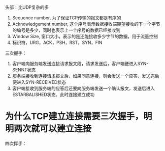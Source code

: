 头部：比UDP复杂的多
  1. Sequence number, 为了保证TCP传输的报文都是有序的
  2. Acknowledgement number, 这个序号表示数据接收端期望接收的下一个字节的编号是多少，同时也表示上一个序号的数据已经接收到
  3. Window Size, 窗口大小，表示的是还能接收多少字节的数据，用于流量控制
  4. 标识符，URG，ACK，PSH，RST，SYN，FIN

三次握手：
  1. 客户端向服务端发送连接请求报文段，请求发送后，客户端便进入SYN-SENNT状态
  2. 服务端接收到连接请求报文后，如果同意连接，则会发送一个应答，发送完后便进入SYN-RECEIVED状态
  3. 客户端接收到服务端的应答后还要向服务端发送一个确认报文，发送后进入ESTARBALISHED状态，此时连接建立成功

# 为什么TCP建立连接需要三次握手，明明两次就可以建立连接


四次挥手：